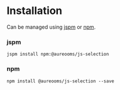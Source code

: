 # Installation
Can be managed using
[jspm](http://jspm.io)
or [npm](https://github.com/npm/npm).

### jspm
```terminal
jspm install npm:@aureooms/js-selection
```

### npm
```terminal
npm install @aureooms/js-selection --save
```
